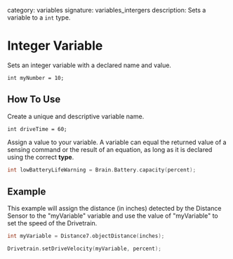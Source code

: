 category: variables 
signature: variables_intergers
description: Sets a variable to a `int` type.

# Integer Variable

Sets an integer variable with a declared name and value.

`int myNumber = 10;`

## How To Use

Create a unique and descriptive variable name.

`int driveTime = 60;`

Assign a value to your variable. A variable can equal the returned value of a sensing command or the result of an equation, as long as it is declared using the correct **type**.

```cpp
int lowBatteryLifeWarning = Brain.Battery.capacity(percent);
```


## Example

This example will assign the distance (in inches) detected by the Distance Sensor to the "myVariable" variable and use the value of "myVariable" to set the speed of the Drivetrain.

```cpp
int myVariable = Distance7.objectDistance(inches);

Drivetrain.setDriveVelocity(myVariable, percent);
```

<advanced>
</advanced>
